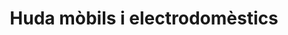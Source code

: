 ---
title: "Huda mòbils i electrodomèstics"
url: /badalona/huda-mobils-i-electrodomestics/
shop: electrónica
---